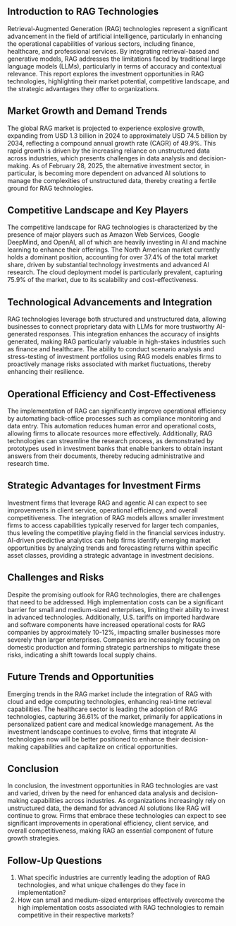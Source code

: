 ## Introduction to RAG Technologies
Retrieval-Augmented Generation (RAG) technologies represent a significant advancement in the field of artificial intelligence, particularly in enhancing the operational capabilities of various sectors, including finance, healthcare, and professional services. By integrating retrieval-based and generative models, RAG addresses the limitations faced by traditional large language models (LLMs), particularly in terms of accuracy and contextual relevance. This report explores the investment opportunities in RAG technologies, highlighting their market potential, competitive landscape, and the strategic advantages they offer to organizations.

## Market Growth and Demand Trends
The global RAG market is projected to experience explosive growth, expanding from USD 1.3 billion in 2024 to approximately USD 74.5 billion by 2034, reflecting a compound annual growth rate (CAGR) of 49.9%. This rapid growth is driven by the increasing reliance on unstructured data across industries, which presents challenges in data analysis and decision-making. As of February 28, 2025, the alternative investment sector, in particular, is becoming more dependent on advanced AI solutions to manage the complexities of unstructured data, thereby creating a fertile ground for RAG technologies.

## Competitive Landscape and Key Players
The competitive landscape for RAG technologies is characterized by the presence of major players such as Amazon Web Services, Google DeepMind, and OpenAI, all of which are heavily investing in AI and machine learning to enhance their offerings. The North American market currently holds a dominant position, accounting for over 37.4% of the total market share, driven by substantial technology investments and advanced AI research. The cloud deployment model is particularly prevalent, capturing 75.9% of the market, due to its scalability and cost-effectiveness.

## Technological Advancements and Integration
RAG technologies leverage both structured and unstructured data, allowing businesses to connect proprietary data with LLMs for more trustworthy AI-generated responses. This integration enhances the accuracy of insights generated, making RAG particularly valuable in high-stakes industries such as finance and healthcare. The ability to conduct scenario analysis and stress-testing of investment portfolios using RAG models enables firms to proactively manage risks associated with market fluctuations, thereby enhancing their resilience.

## Operational Efficiency and Cost-Effectiveness
The implementation of RAG can significantly improve operational efficiency by automating back-office processes such as compliance monitoring and data entry. This automation reduces human error and operational costs, allowing firms to allocate resources more effectively. Additionally, RAG technologies can streamline the research process, as demonstrated by prototypes used in investment banks that enable bankers to obtain instant answers from their documents, thereby reducing administrative and research time.

## Strategic Advantages for Investment Firms
Investment firms that leverage RAG and agentic AI can expect to see improvements in client service, operational efficiency, and overall competitiveness. The integration of RAG models allows smaller investment firms to access capabilities typically reserved for larger tech companies, thus leveling the competitive playing field in the financial services industry. AI-driven predictive analytics can help firms identify emerging market opportunities by analyzing trends and forecasting returns within specific asset classes, providing a strategic advantage in investment decisions.

## Challenges and Risks
Despite the promising outlook for RAG technologies, there are challenges that need to be addressed. High implementation costs can be a significant barrier for small and medium-sized enterprises, limiting their ability to invest in advanced technologies. Additionally, U.S. tariffs on imported hardware and software components have increased operational costs for RAG companies by approximately 10-12%, impacting smaller businesses more severely than larger enterprises. Companies are increasingly focusing on domestic production and forming strategic partnerships to mitigate these risks, indicating a shift towards local supply chains.

## Future Trends and Opportunities
Emerging trends in the RAG market include the integration of RAG with cloud and edge computing technologies, enhancing real-time retrieval capabilities. The healthcare sector is leading the adoption of RAG technologies, capturing 36.61% of the market, primarily for applications in personalized patient care and medical knowledge management. As the investment landscape continues to evolve, firms that integrate AI technologies now will be better positioned to enhance their decision-making capabilities and capitalize on critical opportunities.

## Conclusion
In conclusion, the investment opportunities in RAG technologies are vast and varied, driven by the need for enhanced data analysis and decision-making capabilities across industries. As organizations increasingly rely on unstructured data, the demand for advanced AI solutions like RAG will continue to grow. Firms that embrace these technologies can expect to see significant improvements in operational efficiency, client service, and overall competitiveness, making RAG an essential component of future growth strategies.

## Follow-Up Questions
1. What specific industries are currently leading the adoption of RAG technologies, and what unique challenges do they face in implementation?
2. How can small and medium-sized enterprises effectively overcome the high implementation costs associated with RAG technologies to remain competitive in their respective markets?